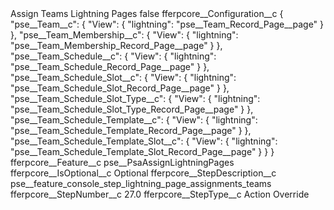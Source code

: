 <?xml version="1.0" encoding="UTF-8"?>
<CustomMetadata xmlns="http://soap.sforce.com/2006/04/metadata" xmlns:xsi="http://www.w3.org/2001/XMLSchema-instance" xmlns:xsd="http://www.w3.org/2001/XMLSchema">
    <label>Assign Teams Lightning Pages</label>
    <protected>false</protected>
    <values>
        <field>fferpcore__Configuration__c</field>
        <value xsi:type="xsd:string">{
    &quot;pse__Team__c&quot;: {
        &quot;View&quot;: {
            &quot;lightning&quot;: &quot;pse__Team_Record_Page__page&quot;
        }
    },	
    &quot;pse__Team_Membership__c&quot;: {
        &quot;View&quot;: {
            &quot;lightning&quot;: &quot;pse__Team_Membership_Record_Page__page&quot;
        }
    },
    &quot;pse__Team_Schedule__c&quot;: {
        &quot;View&quot;: {
            &quot;lightning&quot;: &quot;pse__Team_Schedule_Record_Page__page&quot;
        }
    },
    &quot;pse__Team_Schedule_Slot__c&quot;: {
        &quot;View&quot;: {
            &quot;lightning&quot;: &quot;pse__Team_Schedule_Slot_Record_Page__page&quot;
        }
    },
    &quot;pse__Team_Schedule_Slot_Type__c&quot;: {
        &quot;View&quot;: {
            &quot;lightning&quot;: &quot;pse__Team_Schedule_Slot_Type_Record_Page__page&quot;
        }
    },    
    &quot;pse__Team_Schedule_Template__c&quot;: {
        &quot;View&quot;: {
            &quot;lightning&quot;: &quot;pse__Team_Schedule_Template_Record_Page__page&quot;
        }
    },      
    &quot;pse__Team_Schedule_Template_Slot__c&quot;: {
        &quot;View&quot;: {
            &quot;lightning&quot;: &quot;pse__Team_Schedule_Template_Slot_Record_Page__page&quot;
        }
    }
}</value>
    </values>
    <values>
        <field>fferpcore__Feature__c</field>
        <value xsi:type="xsd:string">pse__PsaAssignLightningPages</value>
    </values>
    <values>
        <field>fferpcore__IsOptional__c</field>
        <value xsi:type="xsd:string">Optional</value>
    </values>
    <values>
        <field>fferpcore__StepDescription__c</field>
        <value xsi:type="xsd:string">pse__feature_console_step_lightning_page_assignments_teams</value>
    </values>
    <values>
        <field>fferpcore__StepNumber__c</field>
        <value xsi:type="xsd:double">27.0</value>
    </values>
    <values>
        <field>fferpcore__StepType__c</field>
        <value xsi:type="xsd:string">Action Override</value>
    </values>
</CustomMetadata>
